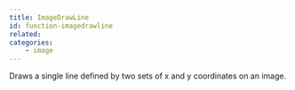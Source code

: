 ```yaml
---
title: ImageDrawLine
id: function-imagedrawline
related:
categories:
    - image
---
```


Draws a single line defined by two sets of x and y coordinates on an image.